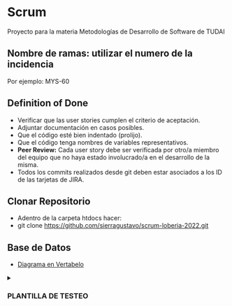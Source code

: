 # Scrum
Proyecto para la materia Metodologías de Desarrollo de Software de TUDAI

## Nombre de ramas: utilizar el numero de la incidencia
Por ejemplo: MYS-60

## Definition of Done
- Verificar que las user stories cumplen el criterio de aceptación. 
- Adjuntar documentación en casos posibles.
- Que el código esté bien indentado (prolijo).
- Que el código tenga nombres de variables representativos.
- **Peer Review:** Cada user story debe ser verificada por otro/a miembro del equipo que no haya estado involucrado/a en el desarrollo de la misma.
- Todos los commits realizados desde git deben estar asociados a los ID de las tarjetas de JIRA.

## Clonar Repositorio
- Adentro de la carpeta htdocs hacer:
- git clone https://github.com/sierragustavo/scrum-loberia-2022.git

## Base de Datos

- [Diagrama en Vertabelo](https://my.vertabelo.com/model/rpeBYwKtA7Y6CuFOd274ferLJZWbjHwj)

<details><summary>
  
  
### PLANTILLA DE TESTEO

</summary>

| MYS-# | Fecha de registro | Miembro | Salida esperada | Salida obtenida | Fallo |
| ------------- | ------------- | ------------- |  ------------- | ------------- | --- |
| MYS-88 | 30/6/2022 | Flavia | Ver Lista de medicos y poder filtrarla  | Muestra Lista de medicos segun filtro | No |
| MYS-87 | 1/7/2022 | Fausto | Ver formulario para ingresar con DNI al entrar a la pagina | Muestra formulario para ingresar con DNI  | No |
| MYS-86 | 1/7/2022 | Fausto | Ver formulario para registrarme con mis datos y que se cargue a la base de datos| Muestra formulario para registrarme y carga el registro a la base de datos | No |
| MYS-96| 1/7/2022 | Kevin | Ver lista de turnos de un determinado medico | Muestra lista de turnos venideros segun el medico en sesion | No |
| MYS-103 | 4/7/2022 | Flavia |Tener un botón para ir a los turnos reservados, que se listen los mismos. Dar la opción de cancelar turno y que se de de baja de la base de datos| Hay un botón para los turnos reservados, se listan los mismos, se puede cancelar tueno y se da de baja de la base de datos | No | 
| MYS-80 | 4/7/2022 | Kevin | Poder cargar turno de un determinado medico, ver informacion estatica de un medico y dar opcion de modificar sus datos | inputs disponibles para cargar turnos con fecha(hora,dia,mes) y medico , asi tambien se pudo modificar datos de un medico en cuestion. |  No
</details>
